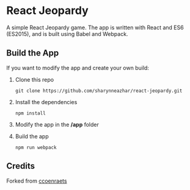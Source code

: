 # React Jeopardy
A simple React Jeopardy game. The app is written with React and ES6 (ES2015), and is built using Babel and Webpack.

## Build the App
If you want to modify the app and create your own build:


1. Clone this repo
    ```
    git clone https://github.com/sharynneazhar/react-jeopardy.git
    ```

1. Install the dependencies
    ```
    npm install
    ```

1. Modify the app in the **/app** folder

1. Build the app
    ```
    npm run webpack
    ```

## Credits
Forked from [ccoenraets](https://github.com/ccoenraets/react-trivia)
